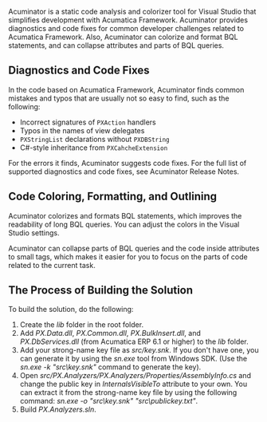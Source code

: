 Acuminator is a static code analysis and colorizer tool for Visual Studio that simplifies development with Acumatica Framework. 
Acuminator provides diagnostics and code fixes for common developer challenges related to Acumatica Framework. Also, Acuminator can colorize and format BQL statements, and can collapse attributes and parts of BQL queries.

## Diagnostics and Code Fixes
In the code based on Acumatica Framework, Acuminator finds common mistakes and typos that are usually not so easy to find, such as the following:
* Incorrect signatures of `PXAction` handlers
* Typos in the names of view delegates
* `PXStringList` declarations without `PXDBString`
* C#-style inheritance from `PXCahcheExtension`

For the errors it finds, Acuminator suggests code fixes. For the full list of supported diagnostics and code fixes, see Acuminator Release Notes. 

## Code Coloring, Formatting, and Outlining
Acuminator colorizes and formats BQL statements, which improves the readability of long BQL queries. You can adjust the colors in the Visual Studio settings.

Acuminator can collapse parts of BQL queries and the code inside attributes to small tags, which makes it easier for you to focus on the parts of code related to the current task.

## The Process of Building the Solution
To build the solution, do the following:
1. Create the _lib_ folder in the root folder. 
2. Add _PX.Data.dll_, _PX.Common.dll_, _PX.BulkInsert.dll_, and _PX.DbServices.dll_ (from Acumatica ERP 6.1 or higher) to the _lib_ folder.
3. Add your strong-name key file as _src/key.snk_. If you don't have one, you can generate it by using the _sn.exe_ tool from Windows SDK. (Use the _sn.exe -k "src\key.snk"_ command to generate the key).
3. Open _src/PX.Analyzers/PX.Analyzers/Properties/AssemblyInfo.cs_ and change the public key in _InternalsVisibleTo_ attribute to your own. You can extract it from the strong-name key file by using the following command: _sn.exe -o "src\key.snk" "src\publickey.txt"_. 
4. Build _PX.Analyzers.sln_.

